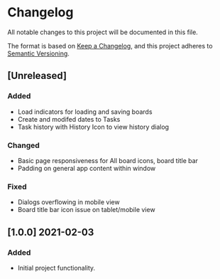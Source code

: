 # Changelog
All notable changes to this project will be documented in this file.

The format is based on [Keep a Changelog](https://keepachangelog.com/en/1.0.0/),
and this project adheres to [Semantic Versioning](https://semver.org/spec/v2.0.0.html).

## [Unreleased]

### Added
- Load indicators for loading and saving boards
- Create and modifed dates to Tasks
- Task history with History Icon to view history dialog

### Changed
- Basic page responsiveness for All board icons, board title bar
- Padding on general app content within window

### Fixed
- Dialogs overflowing in mobile view
- Board title bar icon issue on tablet/mobile view

## [1.0.0]  2021-02-03
### Added
- Initial project functionality.
